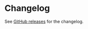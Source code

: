 # Changelog

See [GitHub releases][github-releases] for the changelog.

[github-releases]: https://github.com/Hilzu/express-openapi-validate/releases

